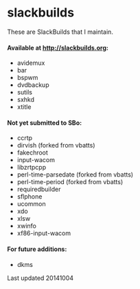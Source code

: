 slackbuilds
===========

These are SlackBuilds that I maintain.

#### Available at http://slackbuilds.org:

* avidemux
* bar
* bspwm
* dvdbackup
* sutils
* sxhkd
* xtitle

#### Not yet submitted to SBo:

* ccrtp
* dirvish (forked from vbatts)
* fakechroot
* input-wacom
* libzrtpcpp
* perl-time-parsedate (forked from vbatts)
* perl-time-period (forked from vbatts)
* requiredbuilder
* sflphone
* ucommon
* xdo
* xlsw
* xwinfo
* xf86-input-wacom

#### For future additions:

* dkms

Last updated 20141004
